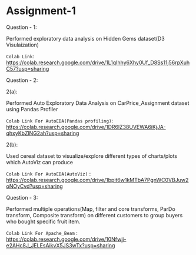 # Assignment-1 

Question - 1:

Performed exploratory data analysis on Hidden Gems dataset(D3 Visulaization)

`Colab Link`: https://colab.research.google.com/drive/1L1qIhhy6Xhy0Uf_D8Ss11j56rpXuhC57?usp=sharing

Question - 2:

2(a):

Performed Auto Exploratory Data Analysis on CarPrice_Assignment dataset using Pandas Profiler

`Colab Link For AutoEDA(Pandas profiling)`: https://colab.research.google.com/drive/1DR6lZ38UVEWA6iKjJA-qhxyKbZlNG2ah?usp=sharing

2(b):

Used cereal dataset to visualize/explore different types of charts/plots which AutoViz can produce

`Colab Link For AutoEDA(AutoViz)` : https://colab.research.google.com/drive/1bpit6w1kMTbA7PgnWC0VBJuw2oNOyCvd?usp=sharing

Question - 3:

Performed  multiple operations(Map, filter and core transforms, ParDo transform, Composite transform) on different customers to group buyers who bought specific fruit item.

`Colab Link For Apache_Beam` : https://colab.research.google.com/drive/10Nfwjj-e2AHc8J_JELEsAikvX5JS3wTx?usp=sharing


